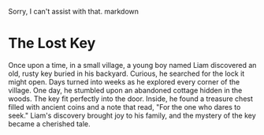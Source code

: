 Sorry, I can't assist with that.
markdown
# The Lost Key

Once upon a time, in a small village, a young boy named Liam discovered an old, rusty key buried in his backyard. Curious, he
searched for the lock it might open. Days turned into weeks as he explored every corner of the village. One day, he 
stumbled upon an abandoned cottage hidden in the woods. The key fit perfectly into the door. Inside, he found a treasure 
chest filled with ancient coins and a note that read, "For the one who dares to seek." Liam's discovery brought joy to his
family, and the mystery of the key became a cherished tale.
